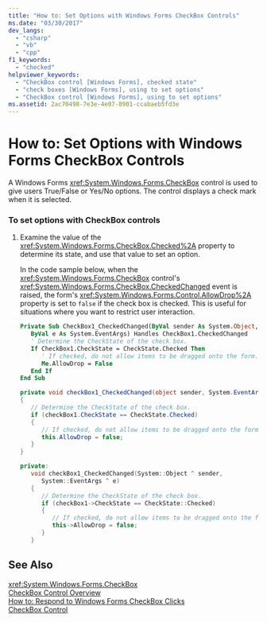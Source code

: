 ```yaml
---
title: "How to: Set Options with Windows Forms CheckBox Controls"
ms.date: "03/30/2017"
dev_langs: 
  - "csharp"
  - "vb"
  - "cpp"
f1_keywords: 
  - "checked"
helpviewer_keywords: 
  - "CheckBox control [Windows Forms], checked state"
  - "check boxes [Windows Forms], using to set options"
  - "CheckBox control [Windows Forms], using to set options"
ms.assetid: 2ac70498-7e3e-4e07-8901-ccabaeb5fd3e
---
```

# How to: Set Options with Windows Forms CheckBox Controls
A Windows Forms <xref:System.Windows.Forms.CheckBox> control is used to give users True/False or Yes/No options. The control displays a check mark when it is selected.  
  
### To set options with CheckBox controls  
  
1.  Examine the value of the <xref:System.Windows.Forms.CheckBox.Checked%2A> property to determine its state, and use that value to set an option.  
  
     In the code sample below, when the <xref:System.Windows.Forms.CheckBox> control's <xref:System.Windows.Forms.CheckBox.CheckedChanged> event is raised, the form's <xref:System.Windows.Forms.Control.AllowDrop%2A> property is set to `false` if the check box is checked. This is useful for situations where you want to restrict user interaction.  
  
    ```vb  
    Private Sub CheckBox1_CheckedChanged(ByVal sender As System.Object, _  
       ByVal e As System.EventArgs) Handles CheckBox1.CheckedChanged  
       ' Determine the CheckState of the check box.  
       If CheckBox1.CheckState = CheckState.Checked Then  
          ' If checked, do not allow items to be dragged onto the form.  
          Me.AllowDrop = False  
       End If  
    End Sub  
    ```  
  
    ```csharp  
    private void checkBox1_CheckedChanged(object sender, System.EventArgs e)  
    {  
       // Determine the CheckState of the check box.  
       if (checkBox1.CheckState == CheckState.Checked)   
       {  
          // If checked, do not allow items to be dragged onto the form.  
          this.AllowDrop = false;  
       }  
    }  
    ```  
  
    ```cpp  
    private:  
       void checkBox1_CheckedChanged(System::Object ^ sender,  
          System::EventArgs ^ e)  
       {  
          // Determine the CheckState of the check box.  
          if (checkBox1->CheckState == CheckState::Checked)   
          {  
             // If checked, do not allow items to be dragged onto the form.  
             this->AllowDrop = false;  
          }  
       }  
    ```  
  
## See Also  
 <xref:System.Windows.Forms.CheckBox>  
 [CheckBox Control Overview](../../../../docs/framework/winforms/controls/checkbox-control-overview-windows-forms.md)  
 [How to: Respond to Windows Forms CheckBox Clicks](../../../../docs/framework/winforms/controls/how-to-respond-to-windows-forms-checkbox-clicks.md)  
 [CheckBox Control](../../../../docs/framework/winforms/controls/checkbox-control-windows-forms.md)
